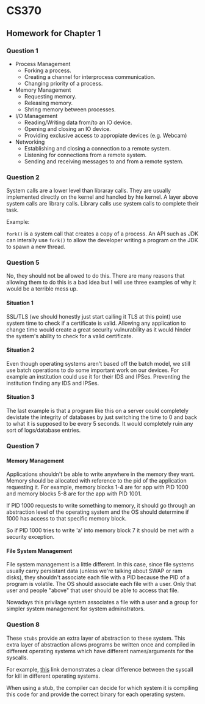 # CS370
## Homework for Chapter 1

### Question 1

- Process Management
    + Forking a process.
    + Creating a channel for interprocess communication.
    + Changing priority of a process.
- Memory Management
    + Requesting memory.
    + Releasing memory.
    + Shring memory between processes.
- I/O Management
    + Reading/Writing data from/to an IO device.
    + Opening and closing an IO device.
    + Providing exclusive access to appropiate devices (e.g. Webcam)
- Networking
    + Establishing and closing a connection to a remote system.
    + Listening for connections from a remote system.
    + Sending and receiving messages to and from a remote system.

### Question 2

System calls are a lower level than libraray calls. They are usually implemented directly on the kernel and handled by hte kernel. A layer above system calls are library calls. Library calls use system calls to complete their task.

Example:

`fork()` is a system call that creates a copy of a process.
An API such as JDK can interally use `fork()` to allow the developer writing a program on the JDK to spawn a new thread.

### Question 5

No, they should not be allowed to do this. There are many reasons that allowing them to do this is a bad idea but I will use three examples of why it would be a terrible mess up.

#### Situation 1

SSL/TLS (we should honestly just start calling it TLS at this point) use system time to check if a certificate is valid. Allowing any application to change time would create a great security vulnurability as it would hinder the system's ability to check for a valid certificate.

#### Situation 2

Even though operating systems aren't based off the batch model, we still use batch operations to do some important work on our devices. For example an institution could use it for their IDS and IPSes. Preventing the institution finding any IDS and IPSes.

#### Situation 3

The last example is that a program like this on a server could completely devistate the integrity of databases by just switching the time to 0 and back to what it is supposed to be every 5 seconds. It would completely ruin any sort of logs/database entries.

### Question 7

#### Memory Management

Applications shouldn't be able to write anywhere in the memory they want. Memory should be allocated with reference to the pid of the application requesting it. For example, memory blocks 1-4 are for app with PID 1000 and memory blocks 5-8 are for the app with PID 1001.

If PID 1000 requests to write something to memory, it should go through an abstraction level of the operating system and the OS should determine if 1000 has access to that specific memory block.

So if PID 1000 tries to write 'a' into memory block 7 it should be met with a security exception.

#### File System Management

File system management is a little different. In this case, since file systems usually carry persistant data (unless we're talking about SWAP or ram disks), they shouldn't associate each file with a PID because the PID of a program is volatile. The OS should associate each file with a user. Only that user and people "above" that user should be able to access that file.

Nowadays this privilage system associates a file with a user and a group for simpler system management for system adminstrators.

### Question 8

These `stubs` provide an extra layer of abstraction to these system. This extra layer of abstraction allows programs be written once and compiled in different operating systems which have different names/arguments for the syscalls. 

For example, [this](https://en.wikipedia.org/wiki/Kill_(command)) link demonstrates a clear difference between the syscall for kill in different operating systems.

When using a stub, the compiler can decide for which system it is compiling this code for and provide the correct binary for each operating system.


